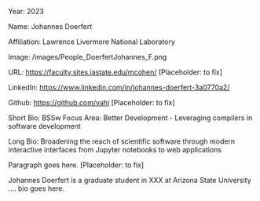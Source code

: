 Year: 2023

Name: Johannes Doerfert

Affiliation: Lawrence Livermore National Laboratory

Image: /images/People_DoerfertJohannes_F.png

URL: https://faculty.sites.iastate.edu/mcohen/ [Placeholder: to fix]

LinkedIn: https://www.linkedin.com/in/johannes-doerfert-3a0770a2/ 

Github: https://github.com/vahi [Placeholder: to fix]

Short Bio: BSSw Focus Area: Better Development - Leveraging compilers in software development

Long Bio:
Broadening the reach of scientific software through modern interactive interfaces from Jupyter notebooks to web applications

Paragraph goes here. [Placeholder: to fix]

Johannes Doerfert is a graduate student in XXX at Arizona State University .... bio goes here.
